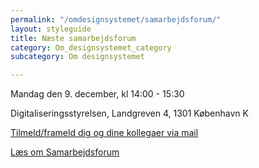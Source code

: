 ```yaml
---
permalink: "/omdesignsystemet/samarbejdsforum/"
layout: styleguide
title: Næste samarbejdsforum
category: Om_designsystemet_category
subcategory: Om designsystemet

---
```

<article>
<section>
<div class="alert alert-warning">
<div class="alert-body">
<p class="alert-heading">Mandag den 9. december, kl 14:00 - 15:30</p>
<p class="alert-text">Digitaliseringsstyrelsen, Landgreven 4, 1301 København K</p>
<p><a href="mailto:FDS@erst.dk?subject=Tilmelding%20til%20samarbejdsforum" class="icon-link">Tilmeld/frameld dig og dine kollegaer via mail</a></p>
</div></div>

<p class="mt-6"><a href="/omdesignsystemet/governance/">Læs om Samarbejdsforum</a></p>  </section> </article>
